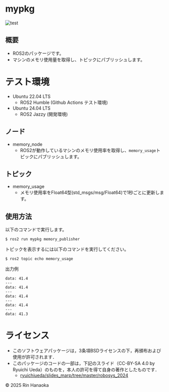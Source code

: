 # mypkg

![test](https://github.com/onlydcx/mypkg/actions/workflows/test.yml/badge.svg)

## 概要

- ROS2のパッケージです。
- マシンのメモリ使用量を取得し、トピックにパブリッシュします。

# テスト環境

- Ubuntu 22.04 LTS
    - ROS2 Humble (Github Actions テスト環境)
- Ubuntu 24.04 LTS
    - ROS2 Jazzy (開発環境)

## ノード

- memory_node
    - ROS2が動作しているマシンのメモリ使用率を取得し、```memory_usage```トピックにパブリッシュします。

## トピック

- memory_usage
    - メモリ使用率をFloat64型(std_msgs/msg/Float64)で1秒ごとに更新します。

## 使用方法

以下のコマンドで実行します。

```
$ ros2 run mypkg memory_publisher
```

トピックを表示するには以下のコマンドを実行してください。

```
$ ros2 topic echo memory_usage
```
出力例
```
data: 41.4
---
data: 41.4
---
data: 41.4
---
data: 41.4
---
data: 41.3
```

# ライセンス

- このソフトウェアパッケージは，3条項BSDライセンスの下，再頒布および使用が許可されます．
- このパッケージのコードの一部は，下記のスライド（CC-BY-SA 4.0 by Ryuichi Ueda）のものを，本人の許可を得て自身の著作としたものです．
    - [ryuichiueda/slides_marp/tree/master/robosys_2024](https://github.com/ryuichiueda/slides_marp/tree/master/robosys2024)

© 2025 Rin Hanaoka
